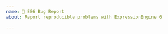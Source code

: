 ```yaml
---
name: 🐛 EE6 Bug Report
about: Report reproducible problems with ExpressionEngine 6

---
```

<!--
Please describe your issue in as much detail as you can; what you were trying to do, what steps did you take, what did you expect, and what did you see instead.

Make sure to mention what page you are on, if this issue is in the Control Panel provide the URL (domain name can be removed).

Add a screenshot. If error backtrace is available, provide it.

If this is a front-end issue, provide the template code you have been using.

Tell us about your environment (EE version including beta number, PHP/MySQL version, web server, OS etc)

Lastly, anything else you may find useful for us to know! (But please don't put multiple bugs into same issue - create a separate issue for each bug)
-->